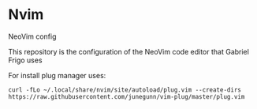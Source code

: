 # Nvim
NeoVim config

This repository is the configuration of the NeoVim code editor that Gabriel Frigo uses

For install plug manager uses:
  
    curl -fLo ~/.local/share/nvim/site/autoload/plug.vim --create-dirs https://raw.githubusercontent.com/junegunn/vim-plug/master/plug.vim
